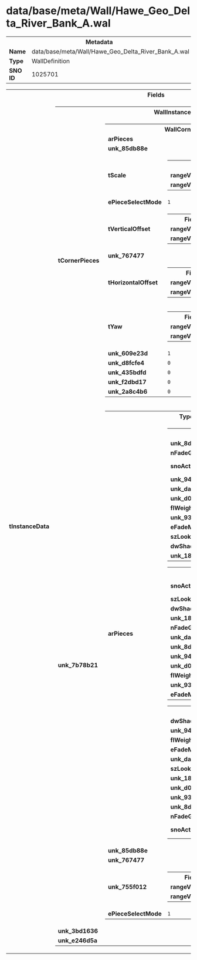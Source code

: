 <h1>data/base/meta/Wall/Hawe_Geo_Delta_River_Bank_A.wal</h1><table><tr><th colspan="100%">Metadata</th></tr><tr><td><b>Name</b></td><td>data/base/meta/Wall/Hawe_Geo_Delta_River_Bank_A.wal</td></tr><tr><td><b>Type</b></td><td>WallDefinition</td></tr><tr><td><b>SNO ID</b></td><td>1025701</td></tr></table>

<table><tr><th colspan="100%">Fields</th></tr><tr><td><b>tInstanceData</b></td><td><table><tr><th colspan="100%">WallInstanceData</th></tr><tr><td><b>tCornerPieces</b></td><td><table><tr><th colspan="100%">WallCornerPieces</th></tr><tr><td><b>arPieces</b></td><td></td></tr><tr><td><b>unk_85db88e</b></td><td></td></tr><tr><td><b>tScale</b></td><td><table><tr><th colspan="100%">Fields</th></tr><tr><td><b>rangeValue1</b></td><td><code>0.8999999761581421</code></td></tr><tr><td><b>rangeValue2</b></td><td><code>0.20000000298023224</code></td></tr></table>

</td></tr><tr><td><b>ePieceSelectMode</b></td><td><code>1</code></td></tr><tr><td><b>tVerticalOffset</b></td><td><table><tr><th colspan="100%">Fields</th></tr><tr><td><b>rangeValue1</b></td><td><code>0</code></td></tr><tr><td><b>rangeValue2</b></td><td><code>0</code></td></tr></table>

</td></tr><tr><td><b>unk_767477</b></td><td></td></tr><tr><td><b>tHorizontalOffset</b></td><td><table><tr><th colspan="100%">Fields</th></tr><tr><td><b>rangeValue2</b></td><td><code>2</code></td></tr><tr><td><b>rangeValue1</b></td><td><code>-1</code></td></tr></table>

</td></tr><tr><td><b>tYaw</b></td><td><table><tr><th colspan="100%">Fields</th></tr><tr><td><b>rangeValue1</b></td><td><code>0</code></td></tr><tr><td><b>rangeValue2</b></td><td><code>0</code></td></tr></table>

</td></tr><tr><td><b>unk_609e23d</b></td><td><code>1</code></td></tr><tr><td><b>unk_d8fcfe4</b></td><td><code>0</code></td></tr><tr><td><b>unk_435bdfd</b></td><td><code>0</code></td></tr><tr><td><b>unk_f2dbd17</b></td><td><code>0</code></td></tr><tr><td><b>unk_2a8c4b6</b></td><td><code>0</code></td></tr></table>

</td></tr><tr><td><b>unk_7b78b21</b></td><td><table><tr><th colspan="100%">Type_bc07d3c7</th></tr><tr><td><b>arPieces</b></td><td><table><tr><th colspan="100%">Type_3ddf9693</th></tr><tr><td><b>unk_8dea4d9</b></td><td><code>0</code></td></tr><tr><td><b>nFadeGroup</b></td><td><code>0</code></td></tr><tr><td><b>snoActor</b></td><td><a href="#UKNOWN">[DT_SNO] Actor: %!q(<nil>)</a></td></tr><tr><td><b>unk_94a2b91</b></td><td><code>0</code></td></tr><tr><td><b>unk_da5b372</b></td><td><code>0</code></td></tr><tr><td><b>unk_d094b9a</b></td><td><code>3</code></td></tr><tr><td><b>flWeight</b></td><td><code>100</code></td></tr><tr><td><b>unk_9396f37</b></td><td><code>4.989999771118164</code></td></tr><tr><td><b>eFadeMethod</b></td><td><code>0</code></td></tr><tr><td><b>szLookName</b></td><td><code>0</code></td></tr><tr><td><b>dwShaderMapOverride</b></td><td><code>4294967295</code></td></tr><tr><td><b>unk_189be9b</b></td><td><code>0</code></td></tr></table>


<table><tr><th colspan="100%">Type_3ddf9693</th></tr><tr><td><b>snoActor</b></td><td><a href="#UKNOWN">[DT_SNO] Actor: %!q(<nil>)</a></td></tr><tr><td><b>szLookName</b></td><td><code>0</code></td></tr><tr><td><b>dwShaderMapOverride</b></td><td><code>4294967295</code></td></tr><tr><td><b>unk_189be9b</b></td><td><code>0</code></td></tr><tr><td><b>nFadeGroup</b></td><td><code>0</code></td></tr><tr><td><b>unk_da5b372</b></td><td><code>0</code></td></tr><tr><td><b>unk_8dea4d9</b></td><td><code>0</code></td></tr><tr><td><b>unk_94a2b91</b></td><td><code>0</code></td></tr><tr><td><b>unk_d094b9a</b></td><td><code>3</code></td></tr><tr><td><b>flWeight</b></td><td><code>100</code></td></tr><tr><td><b>unk_9396f37</b></td><td><code>4.989999771118164</code></td></tr><tr><td><b>eFadeMethod</b></td><td><code>0</code></td></tr></table>


<table><tr><th colspan="100%">Type_3ddf9693</th></tr><tr><td><b>dwShaderMapOverride</b></td><td><code>4294967295</code></td></tr><tr><td><b>unk_94a2b91</b></td><td><code>0</code></td></tr><tr><td><b>flWeight</b></td><td><code>100</code></td></tr><tr><td><b>eFadeMethod</b></td><td><code>0</code></td></tr><tr><td><b>unk_da5b372</b></td><td><code>0</code></td></tr><tr><td><b>szLookName</b></td><td><code>0</code></td></tr><tr><td><b>unk_189be9b</b></td><td><code>0</code></td></tr><tr><td><b>unk_d094b9a</b></td><td><code>1</code></td></tr><tr><td><b>unk_9396f37</b></td><td><code>4.989999771118164</code></td></tr><tr><td><b>unk_8dea4d9</b></td><td><code>0</code></td></tr><tr><td><b>nFadeGroup</b></td><td><code>0</code></td></tr><tr><td><b>snoActor</b></td><td><a href="#UKNOWN">[DT_SNO] Actor: %!q(<nil>)</a></td></tr></table>


</td></tr><tr><td><b>unk_85db88e</b></td><td></td></tr><tr><td><b>unk_767477</b></td><td></td></tr><tr><td><b>unk_755f012</b></td><td><table><tr><th colspan="100%">Fields</th></tr><tr><td><b>rangeValue1</b></td><td><code>0</code></td></tr><tr><td><b>rangeValue2</b></td><td><code>0</code></td></tr></table>

</td></tr><tr><td><b>ePieceSelectMode</b></td><td><code>1</code></td></tr></table>


</td></tr><tr><td><b>unk_3bd1636</b></td><td></td></tr><tr><td><b>unk_e246d5a</b></td><td></td></tr></table>

</td></tr></table>

